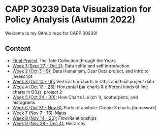 # CAPP 30239 Data Visualization for Policy Analysis (Autumn 2022)
Welcome to my Github repo for CAPP 30239!

## Content
* <a href="https://github.com/Crliu4/CAPP30239_FA22/tree/main/final_project">Final Project</a> The Tate Collection through the Years
* <a href="https://github.com/Crliu4/CAPP30239_FA22/tree/main/week_01">Week 1 (Sept 27 - Oct 2):</a> Data selfie and self introduction
* <a href="https://github.com/Crliu4/CAPP30239_FA22/tree/main/week_02">Week 2 (Oct 3 - 9):</a> Data Humanism, Dear Data project, and intro to javascript
* <a href="https://github.com/Crliu4/CAPP30239_FA22/tree/main/week_03">Week 3 (Oct 10 - 16):</a> Vertical bar charts in D3.js and final project data
* <a href="https://github.com/Crliu4/CAPP30239_FA22/tree/main/week_04">Week 4 (Oct 17 - 23):</a> Horizontal bar charts & different kinds of line charts in D3.js, project 2
* <a href="https://github.com/Crliu4/CAPP30239_FA22/tree/main/week_05">Week 5 (Oct 24 - 30):</a> How Charts Lie (ch 1), scatterplots, and histograms
* <a href="https://github.com/Crliu4/CAPP30239_FA22/tree/main/week_06">Week 6 (Oct 31 - Nov 6):</a> Parts of a whole. Create 3 charts (homework)
* <a href="https://github.com/Crliu4/CAPP30239_FA22/tree/main/week_07">Week 7 (Nov 7 - 13):</a> Maps
* <a href="https://github.com/Crliu4/CAPP30239_FA22/tree/main/week_08">Week 8 (Nov 14 - 20):</a> Flow/Relationships
* <a href="https://github.com/Crliu4/CAPP30239_FA22/tree/main/week_09">Week 9 (Nov 28 - Dec 4):</a> Hierarchy